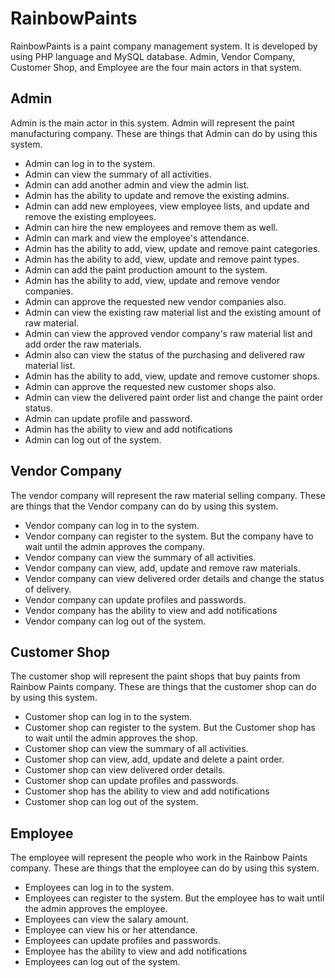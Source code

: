 # RainbowPaints
RainbowPaints is a paint company management system. It is developed by using PHP language and MySQL database. Admin, Vendor Company, Customer Shop, and Employee are the four main actors in that system.
## Admin
Admin is the main actor in this system. Admin will represent the paint manufacturing company. These are things that Admin can do by using this system.
- Admin can log in to the system.
- Admin can view the summary of all activities.
- Admin can add another admin and view the admin list.
- Admin has the ability to update and remove the existing admins.
- Admin can add new employees, view employee lists, and update and remove the existing employees.
- Admin can hire the new employees and remove them as well.
- Admin can mark and view the employee's attendance.
- Admin has the ability to add, view, update and remove paint categories. 
- Admin has the ability to add, view, update and remove paint types.
- Admin can add the paint production amount to the system.
- Admin has the ability to add, view, update and remove vendor companies. 
- Admin can approve the requested new vendor companies also.
- Admin can view the existing raw material list and the existing amount of raw material.
- Admin can view the approved vendor company's raw material list and add order the raw materials.
- Admin also can view the status of the purchasing and delivered raw material list.
- Admin has the ability to add, view, update and remove customer shops.
- Admin can approve the requested new customer shops also.
- Admin can view the delivered paint order list and change the paint order status.
- Admin can update profile and password.
- Admin has the ability to view and add notifications
- Admin can log out of the system.
## Vendor Company
The vendor company will represent the raw material selling company. These are things that the Vendor company can do by using this system.
- Vendor company can log in to the system.
- Vendor company can register to the system. But the company have to wait until the admin approves the company.
- Vendor company can view the summary of all activities.
- Vendor company can view, add, update and remove raw materials.
- Vendor company can view delivered order details and change the status of delivery.
- Vendor company can update profiles and passwords.
- Vendor company has the ability to view and add notifications
- Vendor company can log out of the system.
## Customer Shop
The customer shop will represent the paint shops that buy paints from Rainbow Paints company. These are things that the customer shop can do by using this system.
- Customer shop can log in to the system.
- Customer shop can register to the system. But the Customer shop has to wait until the admin approves the shop.
- Customer shop can view the summary of all activities.
- Customer shop can view, add, update and delete a paint order.
- Customer shop can view delivered order details.
- Customer shop can update profiles and passwords.
- Customer shop has the ability to view and add notifications
- Customer shop can log out of the system.
## Employee
The employee will represent the people who work in the Rainbow Paints company. These are things that the employee can do by using this system.
- Employees can log in to the system.
- Employees can register to the system. But the employee has to wait until the admin approves the employee.
- Employees can view the salary amount.
- Employee can view his or her attendance.
- Employees can update profiles and passwords.
- Employee  has the ability to view and add notifications
- Employees can log out of the system.

